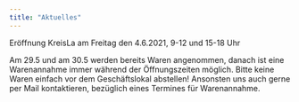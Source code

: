 ```yaml
---
title: "Aktuelles"
---
```


Eröffnung KreisLa am Freitag den 4.6.2021, 9-12 und 15-18 Uhr

Am 29.5 und am 30.5 werden bereits Waren angenommen, danach ist eine Warenannahme immer während der Öffnungszeiten möglich. Bitte keine Waren einfach vor dem Geschäftslokal abstellen! Ansonsten uns auch gerne per Mail kontaktieren, bezüglich eines Termines für Warenannahme.
